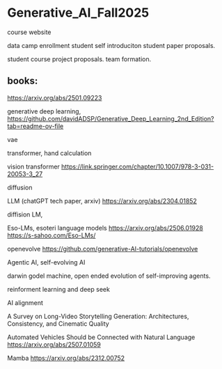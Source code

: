 # Generative_AI_Fall2025
course website

data camp enrollment
student self introduciton
student paper proposals. 

student course project proposals. 
team formation. 

## books: 
https://arxiv.org/abs/2501.09223

generative deep learning, 
https://github.com/davidADSP/Generative_Deep_Learning_2nd_Edition?tab=readme-ov-file

vae

transformer, hand calculation

vision transformer 
https://link.springer.com/chapter/10.1007/978-3-031-20053-3_27

diffusion

LLM (chatGPT tech paper, arxiv)
https://arxiv.org/abs/2304.01852

diffision LM, 

Eso-LMs, esoteri language models
https://arxiv.org/abs/2506.01928
https://s-sahoo.com/Eso-LMs/

openevolve
https://github.com/generative-AI-tutorials/openevolve

Agentic AI, self-evolving AI

darwin godel machine, open ended evolution of self-improving agents. 

reinforment learning and deep seek

AI alignment

A Survey on Long-Video Storytelling Generation: Architectures, Consistency, and Cinematic Quality


Automated Vehicles Should be Connected with Natural Language
https://arxiv.org/abs/2507.01059

Mamba
https://arxiv.org/abs/2312.00752

